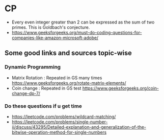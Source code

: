 # CP

- Every even integer greater than 2 can be expressed as the sum of two primes. This is Goldbach's conjecture.  
- https://www.geeksforgeeks.org/must-do-coding-questions-for-companies-like-amazon-microsoft-adobe/

## Some good links and sources topic-wise
### Dynamic Programming 
- Matrix Rotation : Repeated in GS many times https://www.geeksforgeeks.org/rotate-matrix-elements/
- Coin change : Repeated in GS test https://www.geeksforgeeks.org/coin-change-dp-7/

### Do these questions if u get time 
- https://leetcode.com/problems/wildcard-matching/
- https://leetcode.com/problems/single-number-ii/discuss/43295/Detailed-explanation-and-generalization-of-the-bitwise-operation-method-for-single-numbers
